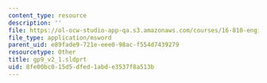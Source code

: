 ```yaml
---
content_type: resource
description: ''
file: https://ol-ocw-studio-app-qa.s3.amazonaws.com/courses/16-810-engineering-design-and-rapid-prototyping-january-iap-2005/8fe00bc015d5dfed1abde3537f8a513b_gp9_v2_1.sldprt
file_type: application/msword
parent_uid: e89fade9-721e-eee0-98ac-f554d7439279
resourcetype: Other
title: gp9_v2_1.sldprt
uid: 8fe00bc0-15d5-dfed-1abd-e3537f8a513b
---
```

